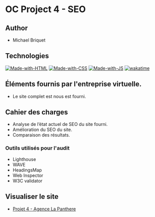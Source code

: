 # OC Project 4 - SEO

## Author

- Michael Briquet

## Technologies

[![Made-with-HTML](https://img.shields.io/badge/Made%20with-HTML-e34c26)](https://developer.mozilla.org/fr/docs/Web/HTML)
[![Made-with-CSS](https://img.shields.io/badge/Made%20with-CSS-%23563D7C)](https://developer.mozilla.org/fr/docs/Web/CSS)
[![Made-with-JS](https://img.shields.io/badge/Made%20with-JS-%23F1E05A)](https://developer.mozilla.org/fr/docs/Web/JavaScript)
[![wakatime](https://wakatime.com/badge/user/c061a4e1-542b-4c9a-9bf0-6d10ba96fece/project/e149dfc1-899b-4d93-9045-1cbd64e64813.svg)](https://wakatime.com/badge/user/c061a4e1-542b-4c9a-9bf0-6d10ba96fece/project/e149dfc1-899b-4d93-9045-1cbd64e64813)

## Éléments fournis par l'entreprise virtuelle.

- Le site complet est nous est fourni.

## Cahier des charges

- Analyse de l’état actuel de SEO du site fourni.
- Amélioration du SEO du site.
- Comparaison des résultats.

### Outils utilisés pour l'audit

- Lighthouse
- WAVE
- HeadingsMap
- Web Inspector
- W3C validator

## Visualiser le site

- [Projet 4 - Agence La Panthere](https://michaelbr-dev.github.io/OC-Project-4/)
